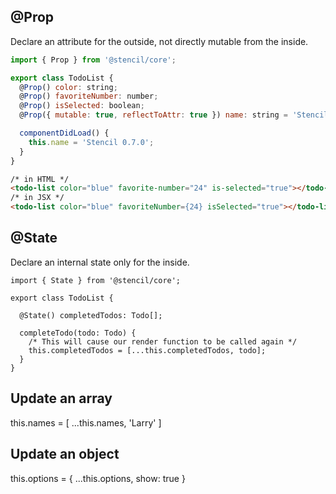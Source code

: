 ## @Prop

Declare an attribute for the outside, not directly mutable from the inside.

```js
import { Prop } from '@stencil/core';

export class TodoList {
  @Prop() color: string;
  @Prop() favoriteNumber: number;
  @Prop() isSelected: boolean;
  @Prop({ mutable: true, reflectToAttr: true }) name: string = 'Stencil';

  componentDidLoad() {
    this.name = 'Stencil 0.7.0';
  }
}
```

```html
/* in HTML */
<todo-list color="blue" favorite-number="24" is-selected="true"></todo-list>
/* in JSX */
<todo-list color="blue" favoriteNumber={24} isSelected="true"></todo-list>
```

## @State

Declare an internal state only for the inside.

```
import { State } from '@stencil/core';

export class TodoList {

  @State() completedTodos: Todo[];

  completeTodo(todo: Todo) {
    /* This will cause our render function to be called again */
    this.completedTodos = [...this.completedTodos, todo];
  }
}
```

## Update an array

this.names = [ ...this.names, 'Larry' ]

## Update an object

this.options = { ...this.options, show: true }